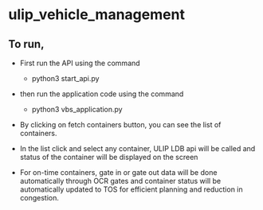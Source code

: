 # ulip_vehicle_management

## To run,
  - First run the API using the command
    - python3 start_api.py
   
  - then run the application code using the command
    - python3 vbs_application.py
  - By clicking on fetch containers button, you can see the list of containers.
  - In the list click and select any container, ULIP LDB api will be called and status of the container will be displayed on the screen
  - For on-time containers, gate in or gate out data will be done automatically through OCR gates and container status will be automatically updated to TOS for efficient planning and reduction in congestion.

